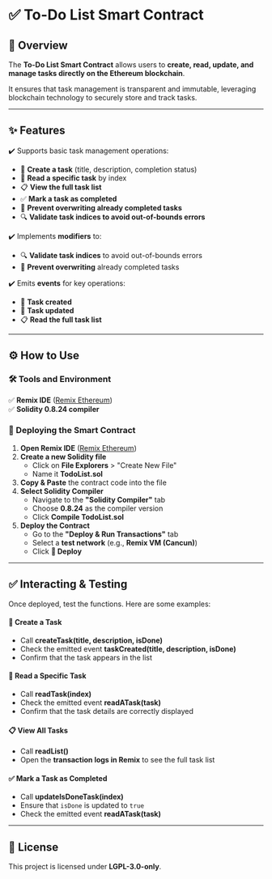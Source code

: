 # ✅ To-Do List Smart Contract

## 📝 Overview

The **To-Do List Smart Contract** allows users to **create, read, update, and manage tasks directly on the Ethereum blockchain**.

It ensures that task management is transparent and immutable, leveraging blockchain technology to securely store and track tasks.

---

## ✨ Features

✔️ Supports basic task management operations:

- 📝 **Create a task** (title, description, completion status)
- 👀 **Read a specific task** by index
- 📋 **View the full task list**
- ✅ **Mark a task as completed**
- 🚫 **Prevent overwriting already completed tasks**
- 🔍 **Validate task indices to avoid out-of-bounds errors**

✔️ Implements **modifiers** to:

- 🔍 **Validate task indices** to avoid out-of-bounds errors
- 🚫 **Prevent overwriting** already completed tasks

✔️ Emits **events** for key operations:

- 📌 **Task created**
- 📖 **Task updated**
- 📋 **Read the full task list**

---

## ⚙️ How to Use

### 🛠 Tools and Environment

✅ **Remix IDE** ([Remix Ethereum](https://remix.ethereum.org/))  
✅ **Solidity 0.8.24 compiler**

### 🚀 Deploying the Smart Contract

1. **Open Remix IDE** ([Remix Ethereum](https://remix.ethereum.org/))
2. **Create a new Solidity file**
   - Click on **File Explorers** > "Create New File"
   - Name it **TodoList.sol**
3. **Copy & Paste** the contract code into the file
4. **Select Solidity Compiler**
   - Navigate to the **"Solidity Compiler"** tab
   - Choose **0.8.24** as the compiler version
   - Click **Compile TodoList.sol**
5. **Deploy the Contract**
   - Go to the **"Deploy & Run Transactions"** tab
   - Select a **test network** (e.g., **Remix VM (Cancun)**)
   - Click **🚀 Deploy**

---

## ✅ Interacting & Testing

Once deployed, test the functions. Here are some examples:

#### 📝 **Create a Task**

- Call **createTask(title, description, isDone)**
- Check the emitted event **taskCreated(title, description, isDone)**
- Confirm that the task appears in the list

#### 👀 **Read a Specific Task**

- Call **readTask(index)**
- Check the emitted event **readATask(task)**
- Confirm that the task details are correctly displayed

#### 📋 **View All Tasks**

- Call **readList()**
- Open the **transaction logs in Remix** to see the full task list

#### ✅ **Mark a Task as Completed**

- Call **updateIsDoneTask(index)**
- Ensure that `isDone` is updated to `true`
- Check the emitted event **readATask(task)**

---

## 📜 License

This project is licensed under **LGPL-3.0-only**.
